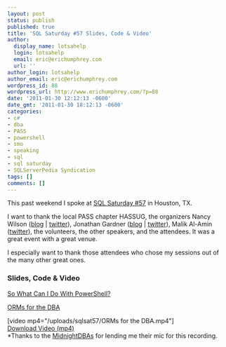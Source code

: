 ```yaml
---
layout: post
status: publish
published: true
title: 'SQL Saturday #57 Slides, Code & Video'
author:
  display_name: lotsahelp
  login: lotsahelp
  email: eric@erichumphrey.com
  url: ''
author_login: lotsahelp
author_email: eric@erichumphrey.com
wordpress_id: 88
wordpress_url: http://www.erichumphrey.com/?p=88
date: '2011-01-30 12:12:13 -0600'
date_gmt: '2011-01-30 18:12:13 -0600'
categories:
- c#
- dba
- PASS
- powershell
- smo
- speaking
- sql
- sql saturday
- SQLServerPedia Syndication
tags: []
comments: []
---
```

<p>This past weekend I spoke at <a href="http://sqlsaturday.com/60/eventhome.aspx">SQL Saturday #57</a> in Houston, TX.</p>
<p>I want to thank the local PASS chapter HASSUG, the organizers Nancy Wilson (<a href="http://nancyhidywilson.wordpress.com/">blog</a> | <a href="http://twitter.com/NancyHidyWilson">twitter</a>), Jonathan Gardner (<a href="http://www.jonathanagardner.com/">blog</a> | <a href="http://twitter.com/jgardner04">twitter</a>), Malik Al-Amin (<a href="http://twitter.com/Malik_Alamin">twitter</a>), the volunteers, the other speakers, and the attendees. It was a great event with a great venue.</p>
<p>I especially want to thank those attendees who chose my sessions out of the many other great ones.</p>
<h3>Slides, Code &amp; Video</h3>
<p><a href="/uploads/sqlsat57/sqlsat57 - So What Can I Do With PowerShell.zip">So What Can I Do With PowerShell?</a></p>
<p><a href="/uploads/sqlsat57/sqlsat57 - ORMs for the DBA.zip">ORMs for the DBA</a></p>
<p>[video mp4="/uploads/sqlsat57/ORMs for the DBA.mp4"]<br />
<a href="/uploads/sqlsat57/ORMs for the DBA.mp4">Download Video (mp4)</a><br />
*Thanks to the <a href="http://midnightdba.com">MidnightDBAs</a> for lending me their mic for this recording.</p>
